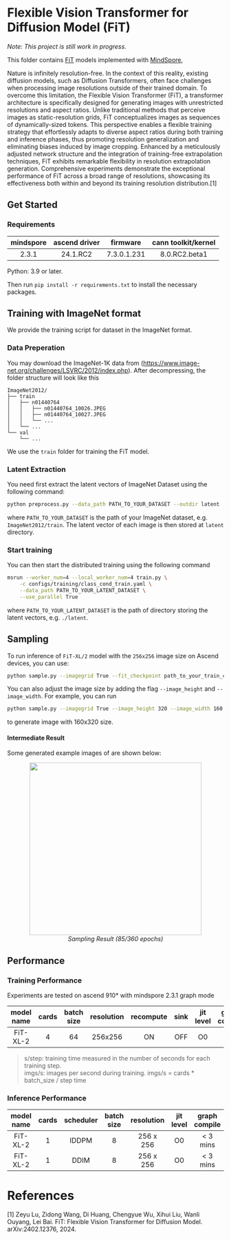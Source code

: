 # Flexible Vision Transformer for Diffusion Model (FiT)

*Note: This project is still work in progress.*

This folder contains [FiT](https://arxiv.org/abs/2402.12376) models implemented with [MindSpore](https://www.mindspore.cn/),

Nature is infinitely resolution-free. In the context of this reality, existing diffusion models, such as Diffusion Transformers, often face challenges when processing image resolutions outside of their trained domain. To overcome this limitation, the Flexible Vision Transformer (FiT), a transformer architecture is specifically designed for generating images with unrestricted resolutions and aspect ratios. Unlike traditional methods that perceive images as static-resolution grids, FiT conceptualizes images as sequences of dynamically-sized tokens. This perspective enables a flexible training strategy that effortlessly adapts to diverse aspect ratios during both training and inference phases, thus promoting resolution generalization and eliminating biases induced by image cropping. Enhanced by a meticulously adjusted network structure and the integration of training-free extrapolation techniques, FiT exhibits remarkable flexibility in resolution extrapolation generation. Comprehensive experiments demonstrate the exceptional performance of FiT across a broad range of resolutions, showcasing its effectiveness both within and beyond its training resolution distribution.[1]

## Get Started

### Requirements

| mindspore | ascend driver | firmware    | cann toolkit/kernel         |
|:---------:|:-------------:|:-----------:|:---------------------------:|
| 2.3.1     | 24.1.RC2      | 7.3.0.1.231 | 8.0.RC2.beta1               |

Python: 3.9 or later.

Then run `pip install -r requirements.txt` to install the necessary packages.

## Training with ImageNet format

We provide the training script for dataset in the ImageNet format.

### Data Preperation

You may download the ImageNet-1K data from (https://www.image-net.org/challenges/LSVRC/2012/index.php). After decompressing, the folder structure will look like this

```text
ImageNet2012/
├── train
│   ├── n01440764
│   │   ├── n01440764_10026.JPEG
│   │   ├── n01440764_10027.JPEG
│   │   └── ...
│   └── ...
└── val
    └── ...
```

We use the `train` folder for training the FiT model.

### Latent Extraction

You need first extract the latent vectors of ImageNet Dataset using the following command:

```bash
python preprocess.py --data_path PATH_TO_YOUR_DATASET --outdir latent
```

where `PATH_TO_YOUR_DATASET` is the path of your ImageNet dataset, e.g. `ImageNet2012/train`. The latent vector of each image is then stored at `latent` directory.

### Start training

You can then start the distributed training using the following command

```bash
msrun --worker_num=4 --local_worker_num=4 train.py \
    -c configs/training/class_cond_train.yaml \
    --data_path PATH_TO_YOUR_LATENT_DATASET \
    --use_parallel True
```

where `PATH_TO_YOUR_LATENT_DATASET` is the path of directory storing the latent vectors, e.g. `./latent`.

## Sampling

To run inference of `FiT-XL/2` model with the `256x256` image size on Ascend devices, you can use:
```bash
python sample.py --imagegrid True --fit_checkpoint path_to_your_train_checkpoint.ckpt

```
You can also adjust the image size by adding the flag `--image_height` and `--image_width`. For example, you can run
```bash
python sample.py --imagegrid True --image_height 320 --image_width 160 --fit_checkpoint path_to_your_train_checkpoint.ckpt
```
to generate image with 160x320 size.

#### Intermediate Result
Some generated example images of are shown below:

<p align="center"><img width="400" src="https://github.com/zhtmike/mindone/assets/8342575/71404444-61e8-44c1-a8fb-34bed6fddb1f"/>
<br><em>Sampling Result (85/360 epochs)</em></p>

## Performance

### Training Performance

Experiments are tested on ascend 910* with mindspore 2.3.1 graph mode

| model name | cards | batch size   | resolution  | recompute  | sink      | jit level | graph compile | s/step |         img/s |
| :--------: | :---: | :-----------:| :--------:  | :--------: | :-------: | :-------: | :-----------: | :----: | :-----------: |
| FiT-XL-2   |   4   |     64       |  256x256    |    ON      |    OFF    |    O0     |   3~5 mins    | 0.73   |    315        |

> s/step: training time measured in the number of seconds for each training step.\
> imgs/s: images per second during training. imgs/s = cards * batch_size / step time

### Inference Performance

| model name   | cards | scheduler | batch size | resolution  | jit level  |  graph compile | s/step    |
|:------------:|:-----:|:---------:|:----------:|:-----------:|:----------:|:--------------:|:---------:|
| FiT-XL-2     | 1     | IDDPM     | 8          |256 x 256    | O0         | < 3 mins       | 0.09      |
| FiT-XL-2     | 1     | DDIM      | 8          |256 x 256    | O0         | < 3 mins       | 0.09      |

# References

[1] Zeyu Lu, Zidong Wang, Di Huang, Chengyue Wu, Xihui Liu, Wanli Ouyang, Lei Bai. FiT: Flexible Vision Transformer for Diffusion Model. arXiv:2402.12376, 2024.
